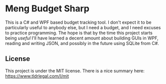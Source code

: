 # Meng Budget Sharp

This is a C# and WPF based budget tracking tool. I don't expect it to be particularly useful to anybody else, but I need a budget, and I need excuses to practice programming. The hope is that by the time this project starts being *useful* I'll have learned a decent amount about building GUIs in WPF, reading and writing JSON, and possibly in the future using SQLite from C#.

## License
This project is under the MIT license. There is a nice summary here: https://www.tldrlegal.com/l/mit
